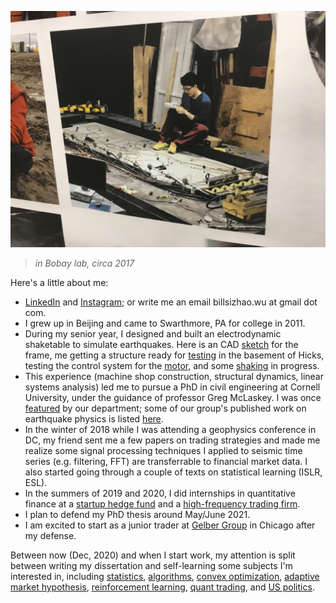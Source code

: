 ![in Bovay lab, circa 2017](/Bill_photo_lab.JPG)
>*in Bobay lab, circa 2017*

Here's a little about me:  

- [LinkedIn](https://www.linkedin.com/in/sizhao-bill-wu/) and [Instagram](https://www.instagram.com/billl.wu); or write me an email billsizhao.wu at gmail dot com.
- I grew up in Beijing and came to Swarthmore, PA for college in 2011.
- During my senior year, I designed and built an electrodynamic shaketable to simulate earthquakes. Here is an CAD [sketch](https://www.dropbox.com/s/hsv2x8rk3nfot97/table_frame.PNG?dl=0) for the frame, me getting a structure ready for [testing](https://www.dropbox.com/s/pvjqdtjptgckrcy/20150430_164630.jpg?dl=0) in the basement of Hicks, testing the control system for the [motor](https://www.dropbox.com/s/h2y85o97888gkd1/20150502_173739.mp4?dl=0), and some [shaking](https://www.dropbox.com/s/n5qw488mvfc41ln/20150502_172903.mp4?dl=0) in progress.
- This experience (machine shop construction, structural dynamics, linear systems analysis) led me to pursue a PhD in civil engineering at Cornell University, under the guidance of professor Greg McLaskey. I was once [featured](https://www.cee.cornell.edu/spotlights/bill-wu-phd-student) by our department; some of our group's published work on earthquake physics is listed [here](https://courses.cit.cornell.edu/mclaskey/publications.html).
- In the winter of 2018 while I was attending a geophysics conference in DC, my friend sent me a few papers on trading strategies and made me realize some signal processing techniques I applied to seismic time series (e.g. filtering, FFT) are transferrable to financial market data. I also started going through a couple of texts on statistical learning (ISLR, ESL).
- In the summers of 2019 and 2020, I did internships in quantitative finance at a [startup hedge fund](http://arcstonecap.com/index.html) and a [high-frequency  trading firm](https://www.quantlab.com/).
- I plan to defend my PhD thesis around May/June 2021.
- I am excited to start as a junior trader at [Gelber Group](https://www.gelbergroup.com/) in Chicago after my defense. 


Between now (Dec, 2020) and when I start work, my attention is split between writing my dissertation and self-learning some subjects I'm interested in, including [statistics](ML.md), [algorithms](algorithms.md), [convex optimization](convex.md), [adaptive market hypothesis](AMH.md), [reinforcement learning](RL.md), [quant trading](QuantTrading.md), and [US politics](Politics.md).
